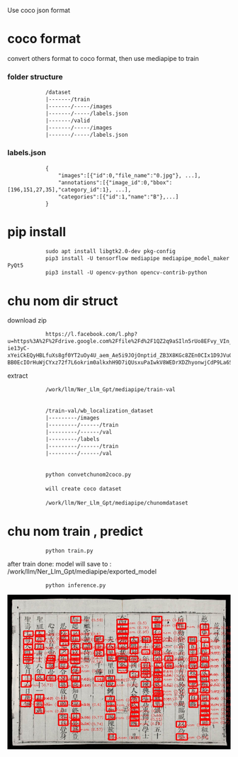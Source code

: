 Use coco json format 

# coco format

convert others format to coco format, then use mediapipe to train

### folder structure

                /dataset
                |-------/train
                |-------/-----/images
                |-------/-----/labels.json
                |-------/valid
                |-------/-----/images
                |-------/-----/labels.json

### labels.json

                {
                    "images":[{"id":0,"file_name":"0.jpg"}, ...],
                    "annotations":[{"image_id":0,"bbox":[196,151,27,35],"category_id":1}, ...],
                    "categories":[{"id":1,"name":"B"},...]
                }
# pip install


                sudo apt install libgtk2.0-dev pkg-config
                pip3 install -U tensorflow mediapipe mediapipe_model_maker  PyQt5
                pip3 install -U opencv-python opencv-contrib-python 

# chu nom dir struct

download zip 

                https://l.facebook.com/l.php?u=https%3A%2F%2Fdrive.google.com%2Ffile%2Fd%2F1QZ2q9aSIln5rUo8EFvy_VIn_VdmmFqMy%2Fview%3Fusp%3Ddrive_link%26fbclid%3DIwZXh0bgNhZW0CMTAAAR2FZc7gUEZxAcx3V1vw9yD-ie13yC-xYeiCkEQyHBLfuXs8gf0YT2uOy4U_aem_Ae5i9JOjOnptid_ZB3X8KGc8ZEn0CIx1D9JVuQt06IWuQVdvmuUQYNZudsx6zi03PThO73gcpY2_I28P_iCMzZeN&h=AT1Jirw8TCylk4OE04A9IUiVbRqbmujG4rj_v6KBfg0Gn80fdcrKBjoIBziySTz1-BB0EcIOrHuWjCYxz72f7L6okrim0alkxhH9D7iQUsxuPaIwkV8WEDrXDZhyonwjCdP9La6SqQs

extract

                /work/llm/Ner_Llm_Gpt/mediapipe/train-val


                /train-val/wb_localization_dataset
                |---------/images
                |---------/------/train
                |---------/------/val
                |---------/labels
                |---------/------/train
                |---------/------/val


                python convetchunom2coco.py

                will create coco dataset 

                /work/llm/Ner_Llm_Gpt/mediapipe/chunomdataset 

# chu nom train , predict

                python train.py

after train done: model will save to : /work/llm/Ner_Llm_Gpt/mediapipe/exported_model

                python inference.py


![image](https://github.com/badpaybad/Ner_Llm_Gpt/blob/main/mediapipe/detected.jpg)


